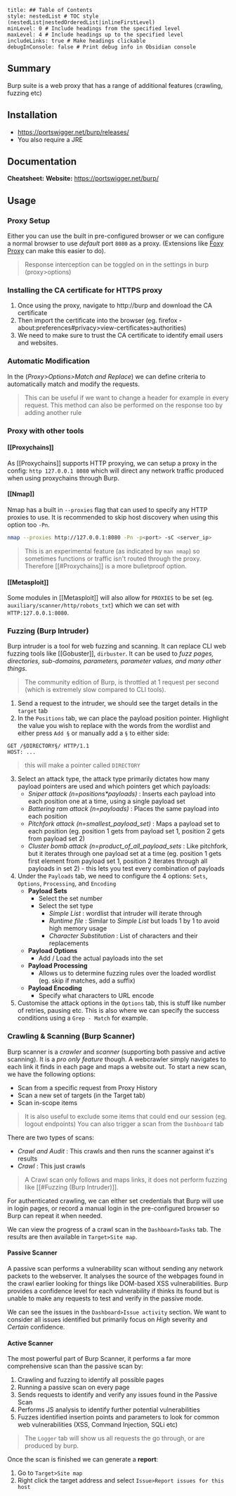 ```table-of-contents
title: ## Table of Contents
style: nestedList # TOC style (nestedList|nestedOrderedList|inlineFirstLevel)
minLevel: 0 # Include headings from the specified level
maxLevel: 4 # Include headings up to the specified level
includeLinks: true # Make headings clickable
debugInConsole: false # Print debug info in Obsidian console
```

## Summary
Burp suite is a web proxy that has a range of additional features (crawling, fuzzing etc)

## Installation
- https://portswigger.net/burp/releases/
- You also require a JRE

## Documentation
**Cheatsheet:** 
**Website:** https://portswigger.net/burp/
## Usage
### Proxy Setup
Either you can use the built in pre-configured browser or we can configure a normal browser to use *default* port `8080` as a proxy. (Extensions like [Foxy Proxy](https://addons.mozilla.org/en-US/firefox/addon/foxyproxy-standard/) can make this easier to do).

> Response interception can be toggled on in the settings in burp (proxy>options)
### Installing the CA certificate for HTTPS proxy
1. Once using the proxy, navigate to http://burp and download the CA certificate
2. Then import the certificate into the browser (eg. firefox - about:preferences#privacy>view-certificates>authorities)
3. We need to make sure to trust the CA certificate to identify email users and websites.
### Automatic Modification
In the (*Proxy>Options>Match and Replace*) we can define criteria to automatically match and modify the requests. 
> This can be useful if we want to change a header for example in every request.
> This method can also be performed on the response too by adding another rule

### Proxy with other tools

#### [[Proxychains]]
As [[Proxychains]] supports HTTP proxying, we can setup a proxy in the config: `http 127.0.0.1 8080` which will direct any network traffic produced when using proxychains through Burp.

#### [[Nmap]]
Nmap has a built in `--proxies` flag that can used to specify any HTTP proxies to use. It is recommended to skip host discovery when using this option too `-Pn`.
```bash
nmap --proxies http://127.0.0.1:8080 -Pn -p<port> -sC <server_ip>
```
> This is an experimental feature (as indicated by `man nmap`) so sometimes functions or traffic isn't routed through the proxy. Therefore [[#Proxychains]] is a more bulletproof option.

#### [[Metasploit]]
Some modules in [[Metasploit]] will also allow for `PROXIES` to be set (eg. `auxiliary/scanner/http/robots_txt`) which we can set with `HTTP:127.0.0.1:8080`.

### Fuzzing (Burp Intruder)
Burp intruder is a tool for web fuzzing and scanning. It can replace CLI web fuzzing tools like [[Gobuster]], `dirbuster`. It can be used to *fuzz pages, directories, sub-domains, parameters, parameter values, and many other things*.
> The community edition of Burp, is throttled at 1 request per second (which is extremely slow compared to CLI tools).

1. Send a request to the intruder, we should see the target details in the `target` tab
2. In the `Positions` tab, we can place the payload position pointer. Highlight the value you wish to replace with the words from the wordlist and either press `Add §` or manually add a `§` to either side:
```HTTP
GET /§DIRECTORY§/ HTTP/1.1
HOST: ...
```
> this will make a pointer called `DIRECTORY`

3. Select an attack type, the attack type primarily dictates how many payload pointers are used and which pointers get which payloads:
	- *Sniper attack (n=positions\*payloads)*  : Inserts each payload into each position one at a time, using a single payload set
	- *Battering ram attack (n=payloads)* : Places the same payload into each position
	- *Pitchfork attack (n=smallest_payload_set)* : Maps a payload set to each position (eg. position 1 gets from payload set 1, position 2 gets from payload set 2)
	- *Cluster bomb attack (n=product_of_all_payload_sets* : Like pitchfork, but it iterates through one payload set at a time (eg. position 1 gets first element from payload set 1, position 2 iterates through all payloads in set 2) - this lets you test every combination of payloads
4. Under the `Payloads` tab, we need to configure the 4 options: `Sets`, `Options`, `Processing`, and `Encoding`
	- **Payload Sets**
		- Select the set number
		- Select the set type
			- *Simple List* : wordlist that intruder will iterate through
			- *Runtime file* : Similar to *Simple List* but loads 1 by 1 to avoid high memory usage
			- *Character Substitution* : List of characters and their replacements
	- **Payload Options**
		- Add / Load the actual payloads into the set
	- **Payload Processing**
		- Allows us to determine fuzzing rules over the loaded wordlist (eg. skip if matches, add a suffix)
	- **Payload Encoding**
		- Specify what characters to URL encode
5. Customise the attack options in the `Options` tab, this is stuff like number of retries, pausing etc. This is also where we can specify the success conditions using a `Grep - Match` for example.

### Crawling & Scanning (Burp Scanner)
Burp scanner is a *crawler* and *scanner* (supporting both passive and active scanning). It is a *pro only feature* though. A webcrawler simply navigates to each link it finds in each page and maps a website out.
To start a new scan, we have the following options:
- Scan from a specific request from Proxy History
- Scan a new set of targets (in the Target tab)
- Scan in-scope items
> It is also useful to exclude some items that could end our session (eg. logout endpoints)
> You can also trigger a scan from the `Dashboard` tab

There are two types of scans:
- *Crawl and Audit* : This crawls and then runs the scanner against it's results
- *Crawl* : This just crawls
> A Crawl scan only follows and maps links, it does not perform fuzzing like [[#Fuzzing (Burp Intruder)]].

For authenticated crawling, we can either set credentials that Burp will use in login pages, or record a manual login in the pre-configured browser so Burp can repeat it when needed.

We can view the progress of a crawl scan in the `Dashboard>Tasks` tab. The results are then available in `Target>Site map`.

#### Passive Scanner
A passive scan performs a vulnerability scan without sending any network packets to the webserver. It analyses the source of the webpages found in the crawl earlier looking for things like DOM-based XSS vulnerabilities. Burp provides a confidence level for each vulnerability if thinks its found but is unable to make any requests to test and verify in the passive mode.

We can see the issues in the `Dashboard>Issue activity` section. We want to consider all issues identified but primarily focus on *High* severity and *Certain* confidence.

#### Active Scanner
The most powerful part of Burp Scanner, it performs a far more comprehensive scan than the passive scan by:
1. Crawling and fuzzing to identify all possible pages
2. Running a passive scan on every page
3. Sends requests to identify and verify any issues found in the Passive Scan
4. Performs JS analysis to identify further potential vulnerabilities
5. Fuzzes identified insertion points and parameters to look for common web vulnerabilities (XSS, Command Injection, SQLi etc)

> The `Logger` tab will show us all requests the go through, or are produced by burp.

Once the scan is finished we can generate a **report**:
1. Go to `Target>Site map`
2. Right click the target address and select `Issue>Report issues for this host`
